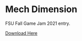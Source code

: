 # Mech Dimension
FSU Fall Game Jam 2021 entry.

[Download Here](https://benthehun1.itch.io/mech-dimension)
